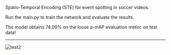 Spatio-Temporal Encoding (STE) for event spotting in soccer videos.

Run the main.py to train the network and evaluate the results.

The model obtains 74.09% on the loose a-mAP evaluation metirc on test data!

--------------------------------------------------------------------------------------------------------------



![test2](https://user-images.githubusercontent.com/23001303/167417095-9f0c5c0d-d5ee-4f95-81f8-97df503ab267.png)
